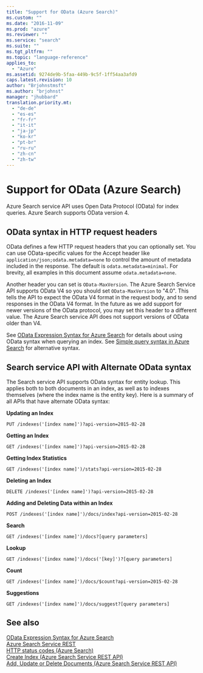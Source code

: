 ```yaml
---
title: "Support for OData (Azure Search)"
ms.custom: ""
ms.date: "2016-11-09"
ms.prod: "azure"
ms.reviewer: ""
ms.service: "search"
ms.suite: ""
ms.tgt_pltfrm: ""
ms.topic: "language-reference"
applies_to:
  - "Azure"
ms.assetid: 9274de9b-5faa-449b-9c5f-1ff54aa3afd9
caps.latest.revision: 10
author: "Brjohnstmsft"
ms.author: "brjohnst"
manager: "jhubbard"
translation.priority.mt:
  - "de-de"
  - "es-es"
  - "fr-fr"
  - "it-it"
  - "ja-jp"
  - "ko-kr"
  - "pt-br"
  - "ru-ru"
  - "zh-cn"
  - "zh-tw"
---
```

# Support for OData (Azure Search)
  Azure Search service API uses Open Data Protocol (OData) for index queries. Azure Search supports OData version 4.  

## OData syntax in HTTP request headers  
 OData defines a few HTTP request headers that you can optionally set. You can use OData-specific values for the Accept header like `application/json;odata.metadata=none` to control the amount of metadata included in the response. The default is `odata.metadata=minimal`. For brevity, all examples in this document assume `odata.metadata=none`.  

 Another header you can set is `OData-MaxVersion`. The Azure Search Service API supports OData V4 so you should set `OData-MaxVersion` to "4.0". This tells the API to expect the OData V4 format in the request body, and to send responses in the OData V4 format. In the future as we add support for newer versions of the OData protocol, you may set this header to a different value. The Azure Search service API does not support versions of OData older than V4.  

 See [OData Expression Syntax for Azure Search](odata-expression-syntax-for-azure-search.md) for details about using OData syntax when querying an index. See [Simple query syntax in Azure Search](simple-query-syntax-in-azure-search.md) for alternative syntax.  

## Search service API with Alternate OData syntax  
 The Search service API supports OData syntax for entity lookup. This applies both to both documents in an index, as well as to indexes themselves (where the index name is the entity key). Here is a summary of all APIs that have alternate OData syntax:  

 **Updating an Index**  

```  
PUT /indexes('[index name]')?api-version=2015-02-28  
```  

 **Getting an Index**  

```  
GET /indexes('[index name]')?api-version=2015-02-28  
```  

 **Getting Index Statistics**  

```  
GET /indexes('[index name]')/stats?api-version=2015-02-28  
```  

 **Deleting an Index**  

```  
DELETE /indexes('[index name]')?api-version=2015-02-28  
```  

 **Adding and Deleting Data within an Index**  

```  
POST /indexes('[index name]')/docs/index?api-version=2015-02-28  
```  

 **Search**  

```  
GET /indexes('[index name]')/docs?[query parameters]  
```  

 **Lookup**  

```  
GET /indexes('[index name]')/docs('[key]')?[query parameters]  
```  

 **Count**  

```  
GET /indexes('[index name]')/docs/$count?api-version=2015-02-28  
```  

 **Suggestions**  

```  
GET /indexes('[index name]')/docs/suggest?[query parameters]  
```  

## See also  
 [OData Expression Syntax for Azure Search](odata-expression-syntax-for-azure-search.md)   
 [Azure Search Service REST](index.md)   
 [HTTP status codes &#40;Azure Search&#41;](http-status-codes.md)   
 [Create Index &#40;Azure Search Service REST API&#41;](create-index.md)   
 [Add, Update or Delete Documents &#40;Azure Search Service REST API&#41;](addupdate-or-delete-documents.md)  
